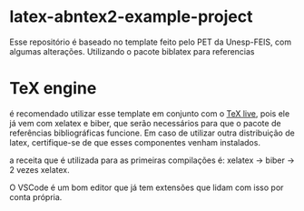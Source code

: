 # latex-abntex2-example-project
Esse repositório é baseado no template feito pelo PET da Unesp-FEIS, com algumas alterações. Utilizando o pacote biblatex para referencias

# TeX engine

é recomendado utilizar esse template em conjunto com o [TeX live](https://www.tug.org/texlive/), pois ele já vem com xelatex e biber, que serão necessários para que o pacote de referências bibliográficas funcione. Em caso de utilizar outra distribuição de latex, certifique-se de que esses componentes venham instalados.

a receita que é utilizada para as primeiras compilações é: xelatex -> biber -> 2 vezes xelatex.

O VSCode é um bom editor que já tem extensões que lidam com isso por conta própria.

